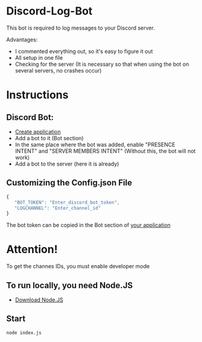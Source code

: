 # Discord-Log-Bot
This bot is required to log messages to your Discord server.

Advantages:
 - I commented everything out, so it's easy to figure it out
 - All setup in one file
 - Checking for the server (It is necessary so that when using the bot on several servers, no crashes occur)

# Instructions

## Discord Bot:
 - [Create application](https://discord.com/developers/applications)
 - Add a bot to it (Bot section)
 - In the same place where the bot was added, enable "PRESENCE INTENT" and "SERVER MEMBERS INTENT" (Without this, the bot will not work)
 - Add a bot to the server (here it is already)

## Customizing the Config.json File
 ```js
 {
    "BOT_TOKEN": "Enter_discord_bot_token",
    "LOGCHANNEL": "Enter_channel_id"
 }
 ```
 
 The bot token can be copied in the Bot section of [your application](https://discord.com/developers/applications)
 
 # Attention!
 To get the channes IDs, you must enable developer mode

## To run locally, you need Node.JS
 - [Download Node.JS](https://nodejs.org/en/)

## Start
 ```sh
 node index.js
 ```
